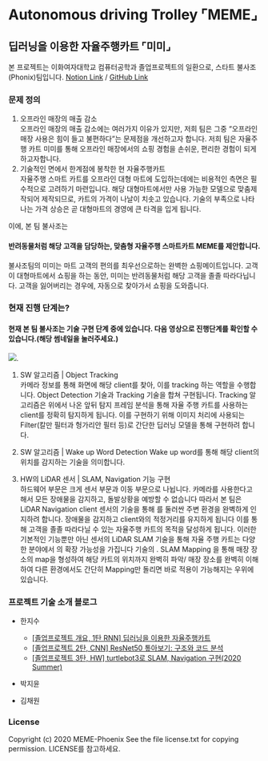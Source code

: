 # Autonomous driving Trolley ⌜MEME⌟
## 딥러닝을 이용한 자율주행카트 ⌜미미⌟
본 프로젝트는 이화여자대학교 컴퓨터공학과 졸업프로젝트의 일환으로, 스타트 불사조(Phonix)팀입니다.
[Notion Link](https://bit.ly/3lN3iEF) / 
[GitHub Link](https://github.com/MEME-Phoenix)

### 문제 정의
1. 오프라인 매장의 매출 감소  
 오프라인 매장의 매출 감소에는 여러가지 이유가 있지만, 저희 팀은 그중 “오프라인 매장 사용은 힘이 들고 불편하다”는 문제점을 개선하고자 합니다. 저희 팀은 자율주행 카트 미미를 통해 오프라인 매장에서의 쇼핑 경험을 손쉬운, 편리한 경험이 되게 하고자합니다.
2. 기술적인 면에서 한계점에 봉착한 현 자율주행카트  
자율주행 스마트 카트를 오프라인 대형 마트에 도입하는데에는 비용적인 측면은 필수적으로 고려하기 마련입니다. 해당 대형마트에서만 사용 가능한 모델으로 맞춤제작되어 제작되므로, 카트의 가격이 나날이 치솟고 있습니다. 기술의 부족으로 나타나는 가격 상승은 곧 대형마트의 경영에 큰 타격을 입게 됩니다.
  
이에, 본 팀 불사조는
#### 반려동물처럼  해당 고객을 담당하는, 맞춤형 자율주행 스마트카트 MEME를 제안합니다.  
불사조팀의 미미는 마트 고객의 편의를 최우선으로하는 완벽한 쇼핑메이트입니다. 고객이 대형마트에서 쇼핑을 하는 동안, 미미는 반려동물처럼 해당 고객을 졸졸 따라다닙니다. 고객을 잃어버리는 경우에, 자동으로 찾아가서 쇼핑을 도와줍니다.

### 현재 진행 단계는?
#### 현재 본 팀 불사조는 기술 구현 단계 중에 있습니다. 다음 영상으로 진행단계를 확인할 수 있습니다.(해당 썸네일을 눌러주세요.)  

[![](http://img.youtube.com/vi/KcIz_Y_clhU/0.jpg)](http://www.youtube.com/watch?v=KcIz_Y_clhU ""). 

1. SW 알고리즘 | Object Tracking  
카메라 정보를 통해 화면에 해당 client를 찾아, 이를 tracking 하는 역할을 수행합니다. Object Detection 기술과 Tracking 기술을 합쳐 구현됩니다. Tracking 알고리즘은  위에서 나온 앞뒤 탐지 프레임 분석을 통해 자율 주행 카트를 사용하는 client를 정확히 탐지하게 됩니다. 이를 구현하기 위해 이미지 처리에 사용되는 Filter(칼만 필터과 헝가리안 필터 등)로 간단한 딥러닝 모델을 통해 구현하려 합니다.  

2. SW 알고리즘 | Wake up Word Detection
Wake up word를 통해 해당 client의 위치를 감지하는 기술을 의미합니다.

3. HW의 LiDAR 센서 | SLAM, Navigation 기능 구현  
하드웨어 부문은 크게 센서 부문과 이동 부문으로 나뉩니다.
 카메라를 사용한다고 해서 모든 장애물을 감지하고,  돌발상황을 예방할 수 없습니다 따라서 본 팀은 LiDAR Navigation client 센서의 기술을 통해 를 둘러싼 주변 환경을 완벽하게 인지하려 합니다. 장애물을 감지하고 client와의 적정거리를 유지하게 됩니다 이를 통해 고객을 졸졸 따라다닐 수 있는 자율주행 카트의 목적을 달성하게 됩니다.
이러한 기본적인 기능뿐만 아닌 센서의 LiDAR SLAM 기술을 통해 자율 주행 카트는 다양한 분야에서 의 확장 가능성을 가집니다 기술의 . SLAM Mapping 을 통해 매장 장소의 map을 형성하여 해당 카트의 위치까지 완벽히 파악/ 매장 장소를 완벽히 이해하여 다른 환경에서도 간단히 Mapping만 돌리면 바로 적용이 가능해지는 우위에 있습니다.

### 프로젝트 기술 소개 블로그  
- 한지수
    * [[졸업프로젝트 개요, 1탄 RNN] 딥러닝을 이용한 자율주행카트](https://jisuhan.tistory.com/entry/졸업프로젝트딥러닝을-이용한-자율주행카트)
    * [[졸업프로젝트 2탄, CNN] ResNet50 톺아보기: 구조와 코드 분석](https://jisuhan.tistory.com/entry/CNN-ResNet50-톺아보기-구조와-코드-분석)
    * [[졸업프로젝트 3탄, HW] turtlebot3로 SLAM, Navigation 구현(2020 Summer)](https://jisuhan.tistory.com/entry/turtlebot3로-SLAM-Navigation-구현하기)  

- 박지윤  
- 김채원  
  

### License
Copyright (c) 2020 MEME-Phoenix
See the file license.txt for copying permission. LICENSE를 참고하세요.
